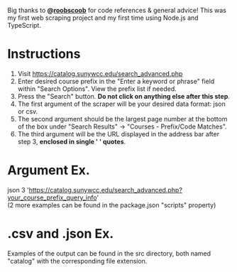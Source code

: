 Big thanks to **@[roobscoob](https://github.com/roobscoob)** for code references & general advice!
This was my first web scraping project and my first time using Node.js and TypeScript.

# Instructions
1. Visit https://catalog.sunywcc.edu/search_advanced.php
2. Enter desired course prefix in the "Enter a keyword or phrase" field within "Search Options". View the prefix list if needed.
3. Press the "Search" button. **Do not click on anything else after this step**.
4. The first argument of the scraper will be your desired data format: json or csv.
5. The second argument should be the largest page number at the bottom of the box under "Search Results" -> "Courses - Prefix/Code Matches".
6. The third argument will be the URL displayed in the address bar after step 3, **enclosed in single ' ' quotes**.

# Argument Ex.
json 3 'https://catalog.sunywcc.edu/search_advanced.php?your_course_prefix_query_info'  
(2 more examples can be found in the package.json "scripts" property)

# .csv and .json Ex.
Examples of the output can be found in the src directory, both named "catalog" with the corresponding file extension.
